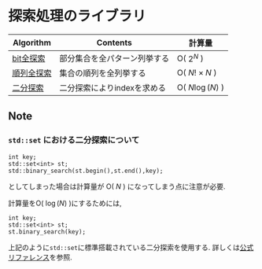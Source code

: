 # 探索処理のライブラリ

|  Algorithm  |  Contents  |計算量|
| ---- | ----| ----|
|  [bit全探索](https://github.com/Nishikubo-Masato/AtCoder-Library/tree/main/Search/bitSearch/bitSearch.cpp)  |  部分集合を全パターン列挙する  |O( $2^N$ ) |
|  [順列全探索](https://github.com/Nishikubo-Masato/AtCoder-Library/tree/main/Search/permutation/permutation.cpp)  | 集合の順列を全列挙する  |O( $N!\times N$ ) |
|  [二分探索](https://github.com/Nishikubo-Masato/AtCoder-Library/tree/main/Search/binarySearch/binarySearch.cpp)  | 二分探索によりindexを求める  |O( $N\log(N)$ ) |


## Note
### ```std::set``` における二分探索について
```
int key;
std::set<int> st;
std::binary_search(st.begin(),st.end(),key);
```
としてしまった場合は計算量が O( $N$ ) になってしまう点に注意が必要.

計算量をO( $\log(N)$ )にするためには,
```
int key;
std::set<int> st;
st.binary_search(key);
```
上記のように```std::set```に標準搭載されている二分探索を使用する.
詳しくは[公式リファレンス](https://cpprefjp.github.io/reference/algorithm/binary_search.html)を参照.
